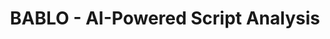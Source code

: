 ---
title: "BABLO - AI-Powered Script Analysis"
description: "Transform your business communication with BABLO's AI-powered script analysis. Get instant feedback on your dialogues, tone of voice, and script effectiveness."
--- 